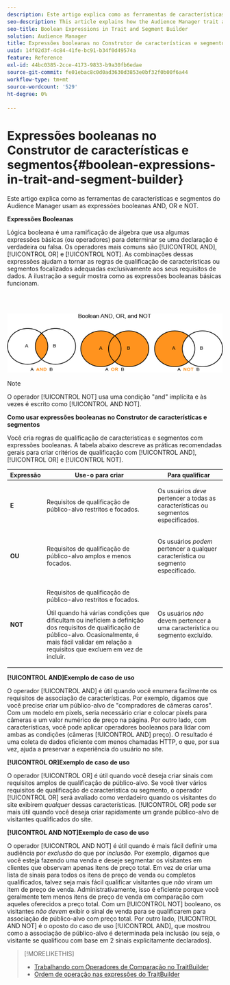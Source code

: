 ```yaml
---
description: Este artigo explica como as ferramentas de características e segmentos do Audience Manager usam as expressões booleanas AND, OR e NOT.
seo-description: This article explains how the Audience Manager trait and segment tools use the Boolean expressions AND, OR, and NOT.
seo-title: Boolean Expressions in Trait and Segment Builder
solution: Audience Manager
title: Expressões booleanas no Construtor de características e segmentos
uuid: 14f02d3f-4c84-41fe-bc91-b34f0d49574a
feature: Reference
exl-id: 44bc0385-2cce-4173-9833-b9a30fb6edae
source-git-commit: fe01ebac8c0d0ad3630d3853e0bf32f0b00f6a44
workflow-type: tm+mt
source-wordcount: '529'
ht-degree: 0%

---
```


# Expressões booleanas no Construtor de características e segmentos{#boolean-expressions-in-trait-and-segment-builder}

Este artigo explica como as ferramentas de características e segmentos do Audience Manager usam as expressões booleanas AND, OR e NOT.

<!-- 

c_tb_boolean.xml

 -->

**Expressões Booleanas**

Lógica booleana é uma ramificação de álgebra que usa algumas expressões básicas (ou operadores) para determinar se uma declaração é verdadeira ou falsa. Os operadores mais comuns são [!UICONTROL AND], [!UICONTROL OR] e [!UICONTROL NOT]. As combinações dessas expressões ajudam a tornar as regras de qualificação de características ou segmentos focalizados adequadas exclusivamente aos seus requisitos de dados. A ilustração a seguir mostra como as expressões booleanas básicas funcionam.

<br> 

![](assets/BooleanOverview_small.png)

>[!NOTE]
>
>O operador [!UICONTROL NOT] usa uma condição &quot;and&quot; implícita e às vezes é escrito como [!UICONTROL AND NOT].

**Como usar expressões booleanas no Construtor de características e segmentos**

Você cria regras de qualificação de características e segmentos com expressões booleanas. A tabela abaixo descreve as práticas recomendadas gerais para criar critérios de qualificação com [!UICONTROL AND], [!UICONTROL OR] e [!UICONTROL NOT].

<table id="table_C762872C98F54C4A86A2F1C840A86657"> 
 <thead> 
  <tr> 
   <th colname="col1" class="entry"> Expressão </th> 
   <th colname="col2" class="entry"> Use-o para criar </th> 
   <th colname="col3" class="entry"> Para qualificar </th> 
  </tr>
 </thead>
 <tbody> 
  <tr> 
   <td colname="col1"> <p><b><span class="wintitle"> E</span></b> </p> </td> 
   <td colname="col2"> <p>Requisitos de qualificação de público-alvo restritos e focados. </p> </td> 
   <td colname="col3"> <p>Os usuários <i>deve</i> pertencer a todas as características ou segmentos especificados. </p> </td> 
  </tr> 
  <tr> 
   <td colname="col1"> <p><b><span class="wintitle"> OU</span></b> </p> </td> 
   <td colname="col2"> <p>Requisitos de qualificação de público-alvo amplos e menos focados. </p> </td> 
   <td colname="col3"> <p>Os usuários <i>podem</i> pertencer a qualquer característica ou segmento especificado. </p> </td> 
  </tr> 
  <tr> 
   <td colname="col1"> <p><b><span class="wintitle"> NOT</span></b> </p> </td> 
   <td colname="col2"> <p>Requisitos de qualificação de público-alvo restritos e focados. </p> <p>Útil quando há várias condições que dificultam ou ineficiem a definição dos requisitos de qualificação de público-alvo. Ocasionalmente, é mais fácil validar em relação a requisitos que excluem em vez de incluir. </p> </td> 
   <td colname="col3"> <p>Os usuários <i>não</i> devem pertencer a uma característica ou segmento excluído. </p> </td> 
  </tr> 
 </tbody> 
</table>

**[!UICONTROL AND]Exemplo de caso de uso**

O operador [!UICONTROL AND] é útil quando você enumera facilmente os requisitos de associação de características. Por exemplo, digamos que você precise criar um público-alvo de &quot;compradores de câmeras caros&quot;. Com um modelo em pixels, seria necessário criar e colocar pixels para câmeras e um valor numérico de preço na página. Por outro lado, com características, você pode aplicar operadores booleanos para lidar com ambas as condições (câmeras [!UICONTROL AND] preço). O resultado é uma coleta de dados eficiente com menos chamadas HTTP, o que, por sua vez, ajuda a preservar a experiência do usuário no site.

**[!UICONTROL OR]Exemplo de caso de uso**

O operador [!UICONTROL OR] é útil quando você deseja criar sinais com requisitos amplos de qualificação de público-alvo. Se você tiver vários requisitos de qualificação de característica ou segmento, o operador [!UICONTROL OR] será avaliado como verdadeiro quando os visitantes do site exibirem *qualquer* dessas características. [!UICONTROL OR] pode ser mais útil quando você deseja criar rapidamente um grande público-alvo de visitantes qualificados do site.

**[!UICONTROL AND NOT]Exemplo de caso de uso**

O operador [!UICONTROL AND NOT] é útil quando é mais fácil definir uma audiência por *exclusão* do que por *inclusão*. Por exemplo, digamos que você esteja fazendo uma venda e deseje segmentar os visitantes em clientes que observam apenas itens de preço total. Em vez de criar uma lista de sinais para todos os itens de preço de venda ou completos qualificados, talvez seja mais fácil qualificar visitantes que *não* viram um item de preço de venda. Administrativamente, isso é eficiente porque você geralmente tem menos itens de preço de venda em comparação com aqueles oferecidos a preço total. Com um [!UICONTROL NOT] booleano, os visitantes *não devem* exibir o sinal de venda para se qualificarem para associação de público-alvo com preço total. Por outro lado, [!UICONTROL AND NOT] é o oposto do caso de uso [!UICONTROL AND], que mostrou como a associação de público-alvo é determinada pela inclusão (ou seja, o visitante se qualificou com base em 2 sinais explicitamente declarados).

>[!MORELIKETHIS]
>
>* [Trabalhando com Operadores de Comparação no TraitBuilder](../features/traits/trait-comparison-operators.md)
>* [Ordem de operação nas expressões do TraitBuilder](../features/traits/trait-operator-precedence.md)
